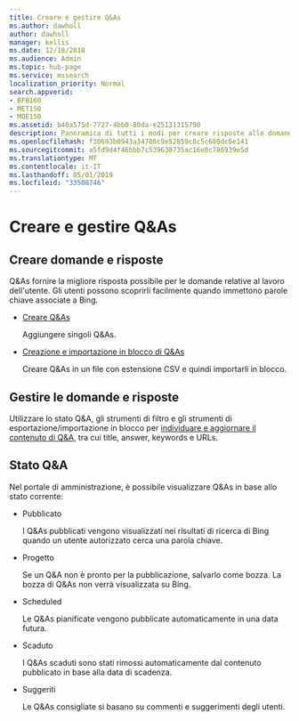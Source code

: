 ```yaml
---
title: Creare e gestire Q&As
ms.author: dawholl
author: dawholl
manager: kellis
ms.date: 12/18/2018
ms.audience: Admin
ms.topic: hub-page
ms.service: mssearch
localization_priority: Normal
search.appverid:
- BFB160
- MET150
- MOE150
ms.assetid: b40a575d-7727-4bb0-80da-e25131315790
description: Panoramica di tutti i modi per creare risposte alle domande frequenti nel portale di amministrazione di Microsoft Search
ms.openlocfilehash: f30693b0943a34786c9e52859c8c5c680dc6e141
ms.sourcegitcommit: a5fd9d4f46bbb7c539630735ac16e0c786939e5d
ms.translationtype: MT
ms.contentlocale: it-IT
ms.lasthandoff: 05/01/2019
ms.locfileid: "33508746"
---
```

# <a name="create-and-manage-qas"></a>Creare e gestire Q&As

## <a name="create-qas"></a>Creare domande e risposte

Q&As fornire la migliore risposta possibile per le domande relative al lavoro dell'utente. Gli utenti possono scoprirli facilmente quando immettono parole chiave associate a Bing.
  
- [Creare Q&As](create-qas.md)
    
    Aggiungere singoli Q&As.
    
- [Creazione e importazione in blocco di Q&As](bulk-create-qas.md)
    
    Creare Q&As in un file con estensione CSV e quindi importarli in blocco.
    
## <a name="manage-qas"></a>Gestire le domande e risposte

Utilizzare lo stato Q&A, gli strumenti di filtro e gli strumenti di esportazione/importazione in blocco per [individuare e aggiornare il contenuto di Q&A](manage-qas.md), tra cui title, answer, keywords e URLs.
  
## <a name="qa-status"></a>Stato Q&A

Nel portale di amministrazione, è possibile visualizzare Q&As in base allo stato corrente:
  
- Pubblicato
    
    I Q&As pubblicati vengono visualizzati nei risultati di ricerca di Bing quando un utente autorizzato cerca una parola chiave.
    
- Progetto
    
    Se un Q&A non è pronto per la pubblicazione, salvarlo come bozza. La bozza di Q&As non verrà visualizzata su Bing.
    
- Scheduled
    
    Le Q&As pianificate vengono pubblicate automaticamente in una data futura.
    
- Scaduto
    
    I Q&As scaduti sono stati rimossi automaticamente dal contenuto pubblicato in base alla data di scadenza.
    
- Suggeriti
    
    Le Q&As consigliate si basano su commenti e suggerimenti degli utenti.

  

